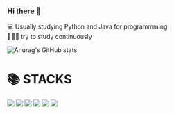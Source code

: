 ### Hi there 👋

💻 Usually studying Python and Java for programmming<br>
👩🏻‍🏫 try to study continuously


![Anurag's GitHub stats](https://github-readme-stats.vercel.app/api?username=luwbe1&show_icons=true&theme=radical)

<h1>📚 STACKS</h1></div>
<div align=center-left> 
<img src="https://img.shields.io/badge/python-3776AB?style=for-the-badge&logo=python&logoColor=white">
<img src="https://img.shields.io/badge/java-007396?style=for-the-badge&logo=java&logoColor=white">
<img src="https://img.shields.io/badge/mysql-4479A1?style=for-the-badge&logo=mysql&logoColor=white"> 
<img src="https://img.shields.io/badge/spring-6DB33F?style=for-the-badge&logo=spring&logoColor=white"> 
<img src="https://img.shields.io/badge/django-092E20?style=for-the-badge&logo=django&logoColor=white">
<img src="https://img.shields.io/badge/amazonaws-232F3E?style=for-the-badge&logo=amazonaws&logoColor=white">
  
 
  
